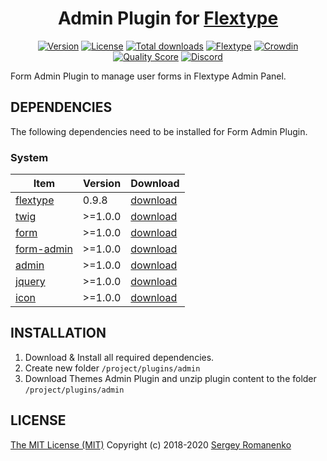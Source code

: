 <h1 align="center">Admin Plugin for <a href="http://flextype.org/">Flextype</a></h1>

<p align="center">
<a href="https://github.com/flextype-plugins/admin/releases"><img alt="Version" src="https://img.shields.io/github/release/flextype-plugins/admin.svg?label=version&color=black"></a> <a href="https://github.com/flextype-plugins/admin"><img src="https://img.shields.io/badge/license-MIT-blue.svg?color=black" alt="License"></a> <a href="https://github.com/flextype-plugins/admin"><img src="https://img.shields.io/github/downloads/flextype-plugins/admin/total.svg?color=black" alt="Total downloads"></a> <a href="https://github.com/flextype/flextype"><img src="https://img.shields.io/badge/Flextype-0.9.8-green.svg?color=black" alt="Flextype"></a> <a href="https://crowdin.com/project/flextype-plugin-admin"><img src="https://d322cqt584bo4o.cloudfront.net/flextype-plugin-admin/localized.svg?color=black" alt="Crowdin"></a> <a href="https://scrutinizer-ci.com/g/flextype-plugins/admin?branch=dev&color=black"><img src="https://img.shields.io/scrutinizer/g/flextype-plugins/admin.svg?branch=dev&color=black" alt="Quality Score"></a> <a href=""><img src="https://img.shields.io/discord/423097982498635778.svg?logo=discord&colorB=728ADA&label=Discord%20Chat" alt="Discord"></a>
</p>

Form Admin Plugin to manage user forms in Flextype Admin Panel.

## DEPENDENCIES

The following dependencies need to be installed for Form Admin Plugin.

### System

| Item | Version | Download |
|---|---|---|
| [flextype](https://github.com/flextype/flextype) | 0.9.8 | [download](https://github.com/flextype/flextype/releases) |
| [twig](https://github.com/flextype-plugins/twig) | >=1.0.0 | [download](https://github.com/flextype-plugins/twig/releases) |
| [form](https://github.com/flextype-plugins/form) | >=1.0.0 | [download](https://github.com/flextype-plugins/form/releases) |
| [form-admin](https://github.com/flextype-plugins/form-admin) | >=1.0.0 | [download](https://github.com/flextype-plugins/form-admin/releases) |
| [admin](https://github.com/flextype-plugins/admin) | >=1.0.0 | [download](https://github.com/flextype-plugins/admin/releases) |
| [jquery](https://github.com/flextype-plugins/jquery) | >=1.0.0 | [download](https://github.com/flextype-plugins/jquery/releases) |
| [icon](https://github.com/flextype-plugins/icon) | >=1.0.0 | [download](https://github.com/flextype-plugins/icon/releases) |

## INSTALLATION

1. Download & Install all required dependencies.
2. Create new folder `/project/plugins/admin`
3. Download Themes Admin Plugin and unzip plugin content to the folder `/project/plugins/admin`

## LICENSE
[The MIT License (MIT)](https://github.com/flextype-plugins/admin/blob/master/LICENSE.txt)
Copyright (c) 2018-2020 [Sergey Romanenko](https://github.com/Awilum)
